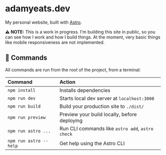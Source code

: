 # adamyeats.dev

My personal website, built with [Astro](https://astro.build).

**⚠️ NOTE:** This is a work in progress. I'm building this site in public, so you can see how I work and how I build things. At the moment, very basic things like mobile responsiveness are not implemented.

## 🧞 Commands

All commands are run from the root of the project, from a terminal:

| Command                | Action                                           |
| :--------------------- | :----------------------------------------------- |
| `npm install`          | Installs dependencies                            |
| `npm run dev`          | Starts local dev server at `localhost:3000`      |
| `npm run build`        | Build your production site to `./dist/`          |
| `npm run preview`      | Preview your build locally, before deploying     |
| `npm run astro ...`    | Run CLI commands like `astro add`, `astro check` |
| `npm run astro --help` | Get help using the Astro CLI                     |
